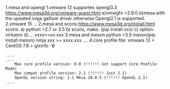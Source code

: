 1.mesa and opengl
    1.vmware 12 supportes opengl3.3 
      https://www.mesa3d.org/vmware-guest.html
      a)vmwgfx >2.9.0
      b)mesa with the upeated svga gallium driver
    otherwise Opengl2.1 is supported.
    2.vmware 15 ...
2.mesa and scons
    https://www.mesa3d.org/install.html
    scons:
        a) python >2.7 or 3.5
        b) scons, mako. (pip install xxx)
        c) option:
            virtuenv
        d).... xxxx>=xx.xxx
3.mesa and meson
    python >3.5
    meson(pip install meson)
    ninja
    xxx >= xxxx.xxx
    ....
4.core profile file:
    vmware 12 + CentOS 7.6
    > glxinfo -B

    ....
    ....
        Max core profile version: 0.0 (!!!!!! not support Core Poofile Mode)
        Max compat profile version: 2.1 (!!!!!! Just 2.1)
        OpenGL version string: 2.1 Mesa 18.0.5 (!!!!!! OpenGL 2.1)
    ....
    


